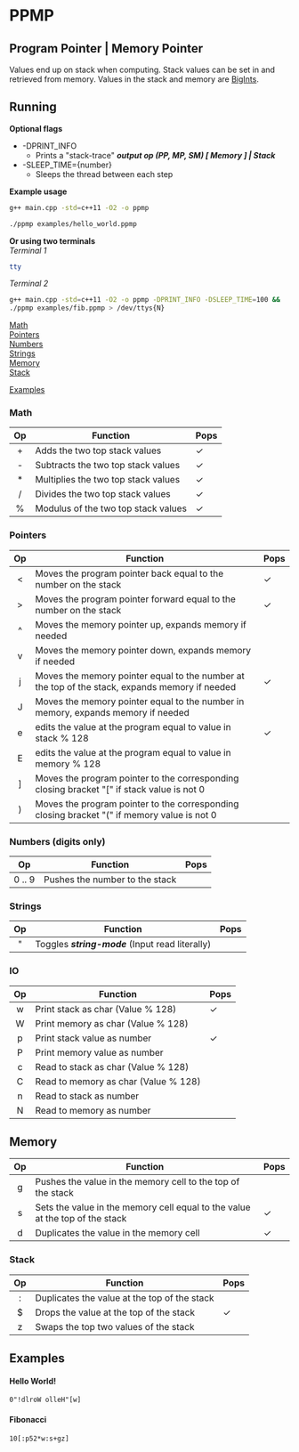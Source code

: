 # PPMP
## Program Pointer | Memory Pointer
Values end up on stack when computing. Stack values can be set in and retrieved from memory.
Values in the stack and memory are [BigInts](https://github.com/rgroshanrg/bigint).

## Running 
**Optional flags**
* -DPRINT_INFO
  * Prints a "stack-trace" ***output op (PP, MP, SM) [ Memory ] | Stack***
* -SLEEP_TIME={number}
  * Sleeps the thread between each step

**Example usage**  
```zsh
g++ main.cpp -std=c++11 -O2 -o ppmp
```

```zsh
./ppmp examples/hello_world.ppmp
```

**Or using two terminals**  
*Terminal 1*
```zsh
tty
```
*Terminal 2*
```zsh
g++ main.cpp -std=c++11 -O2 -o ppmp -DPRINT_INFO -DSLEEP_TIME=100 &&
./ppmp examples/fib.ppmp > /dev/ttys{N}
```

[Math](#math)  
[Pointers](#pointers)  
[Numbers](#numbers)  
[Strings](#strings)  
[Memory](#memory)  
[Stack](#stack)

[Examples](#examples)  

### Math
| Op | Function | Pops |
|:-:|---|---|
|+|Adds the two top stack values|&check;|
|-|Subtracts the two top stack values|&check;|
|*|Multiplies the two top stack values|&check;|
|/|Divides the two top stack values|&check;|
|%|Modulus of the two top stack values|&check;|

### Pointers
| Op | Function | Pops |
|:-:|---|---|
|<|Moves the program pointer back equal to the number on the stack|&check;|
|>|Moves the program pointer forward equal to the number on the stack|&check;|
|^|Moves the memory pointer up, expands memory if needed||
|v|Moves the memory pointer down, expands memory if needed||
|j|Moves the memory pointer equal to the number at the top of the stack, expands memory if needed|&check;|
|J|Moves the memory pointer equal to the number in memory, expands memory if needed||
|e|edits the value at the program equal to value in stack % 128|&check;|
|E|edits the value at the program equal to value in memory % 128||
|]|Moves the program pointer to the corresponding closing bracket "[" if stack value is not 0||
|)|Moves the program pointer to the corresponding closing bracket "(" if memory value is not 0||

### Numbers (digits only)
| Op | Function | Pops |
|:-:|---|---|
|0 .. 9|Pushes the number to the stack||

### Strings
| Op | Function | Pops |
|:-:|---|---|
|"| Toggles _**string-mode**_ (Input read literally)||

### IO
| Op | Function | Pops |
|:-:|---|---|
|w|Print stack as char (Value % 128)|&check;|
|W|Print memory as char (Value % 128)||
|p|Print stack value as number|&check;|
|P|Print memory value as number||
|c|Read to stack as char (Value % 128)||
|C|Read to memory as char (Value % 128)||
|n|Read to stack as number ||
|N|Read to memory as number ||

## Memory
| Op | Function | Pops |
|:-:|---|---|
|g|Pushes the value in the memory cell to the top of the stack||
|s|Sets the value in the memory cell equal to the value at the top of the stack|&check;|
|d|Duplicates the value in the memory cell |&check;|

### Stack
| Op | Function | Pops |
|:-:|---|---|
|:|Duplicates the value at the top of the stack||
|$|Drops the value at the top of the stack|&check;|
|z|Swaps the top two values of the stack||

## Examples
#### Hello World!
`0"!dlroW olleH"[w]`

#### Fibonacci
`10[:p52*w:s+gz]`